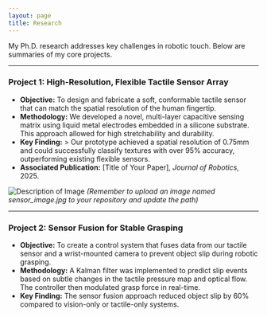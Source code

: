 ```yaml
---
layout: page
title: Research
---
```


My Ph.D. research addresses key challenges in robotic touch. Below are summaries of my core projects.

---

### Project 1: High-Resolution, Flexible Tactile Sensor Array

* **Objective:** To design and fabricate a soft, conformable tactile sensor that can match the spatial resolution of the human fingertip.
* **Methodology:** We developed a novel, multi-layer capacitive sensing matrix using liquid metal electrodes embedded in a silicone substrate. This approach allowed for high stretchability and durability.
* **Key Finding:** > Our prototype achieved a spatial resolution of 0.75mm and could successfully classify textures with over 95% accuracy, outperforming existing flexible sensors.
* **Associated Publication:** [Title of Your Paper], *Journal of Robotics*, 2025.

![Description of Image](./path/to/your/sensor_image.jpg) 
*(Remember to upload an image named sensor_image.jpg to your repository and update the path)*

---

### Project 2: Sensor Fusion for Stable Grasping

* **Objective:** To create a control system that fuses data from our tactile sensor and a wrist-mounted camera to prevent object slip during robotic grasping.
* **Methodology:** A Kalman filter was implemented to predict slip events based on subtle changes in the tactile pressure map and optical flow. The controller then modulated grasp force in real-time.
* **Key Finding:** The sensor fusion approach reduced object slip by 60% compared to vision-only or tactile-only systems.